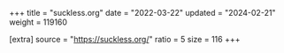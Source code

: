 +++
title = "suckless.org"
date = "2022-03-22"
updated = "2024-02-21"
weight = 119160

[extra]
source = "https://suckless.org/"
ratio = 5
size = 116
+++
